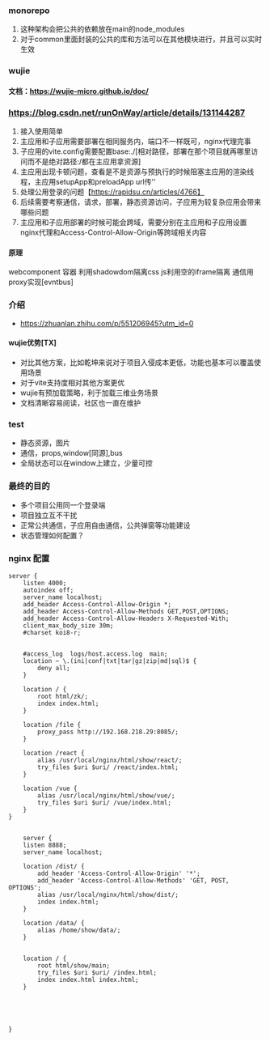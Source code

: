 <!--
 * @Description: monorepo依赖架构搭建【高内聚，低耦合】
 * @Author: lujunan
 * @Date: 2024-01-09 19:14:00
 * @LastEditors: lujunan
 * @LastEditTime: 2024-01-09 21:34:38
-->
### monorepo
1. 这种架构会把公共的依赖放在main的node_modules
2. 对于common里面封装的公共的库和方法可以在其他模块进行，并且可以实时生效

### wujie
#### 文档：https://wujie-micro.github.io/doc/
### https://blog.csdn.net/runOnWay/article/details/131144287
1. 接入使用简单
2. 主应用和子应用需要部署在相同服务内，端口不一样既可，nginx代理完事
2. 子应用的vite.config需要配置base:./[相对路径，部署在那个项目就再哪里访问而不是绝对路径:/都在主应用拿资源] 
2. 主应用出现卡顿问题，查看是不是资源与预执行的时候阻塞主应用的渲染线程，主应用setupApp和preloadApp url传''
2. 处理公用登录的问题【https://rapidsu.cn/articles/4766】
3. 后续需要考察通信，请求，部署，静态资源访问，子应用为较复杂应用会带来哪些问题
4. 主应用和子应用部署的时候可能会跨域，需要分别在主应用和子应用设置nginx代理和Access-Control-Allow-Origin等跨域相关内容


#### 原理
 webcomponent 容器
利用shadowdom隔离css
js利用空的iframe隔离
通信用proxy实现[evntbus]

### 介绍
- https://zhuanlan.zhihu.com/p/551206945?utm_id=0

#### wujie优势[TX]
- 对比其他方案，比如乾坤来说对于项目入侵成本更低，功能也基本可以覆盖使用场景
- 对于vite支持度相对其他方案更优
- wujie有预加载策略，利于加载三维业务场景
- 文档清晰容易阅读，社区也一直在维护

### test
- 静态资源，图片
- 通信，props,window[同源],bus
- 全局状态可以在window上建立，少量可控



### 最终的目的
- 多个项目公用同一个登录端
- 项目独立互不干扰
- 正常公共通信，子应用自由通信，公共弹窗等功能建设
- 状态管理如何配置？

### nginx 配置
    server {
        listen 4000;
        autoindex off;
        server_name localhost;
        add_header Access-Control-Allow-Origin *;
        add_header Access-Control-Allow-Methods GET,POST,OPTIONS;
        add_header Access-Control-Allow-Headers X-Requested-With;
        client_max_body_size 30m;
        #charset koi8-r;


        #access_log  logs/host.access.log  main;
        location ~ \.(ini|conf|txt|tar|gz|zip|md|sql)$ {
            deny all;
        }

        location / {
            root html/zk/;
            index index.html;
        }

        location /file {
            proxy_pass http://192.168.218.29:8085/;
        }
        
        location /react {
            alias /usr/local/nginx/html/show/react/;
            try_files $uri $uri/ /react/index.html;
        }
        
        location /vue {
            alias /usr/local/nginx/html/show/vue/;
            try_files $uri $uri/ /vue/index.html;
        }
    }


        server {
        listen 8888;
        server_name localhost;
        
        location /dist/ {
            add_header 'Access-Control-Allow-Origin' '*';
            add_header 'Access-Control-Allow-Methods' 'GET, POST, OPTIONS';
            alias /usr/local/nginx/html/show/dist/; 
            index index.html;
        }
        
        location /data/ {
            alias /home/show/data/;
        }
        
        
        location / {
            root html/show/main;
            try_files $uri $uri/ /index.html;
            index index.html index.html;
        }
        
        

        
        
    }

